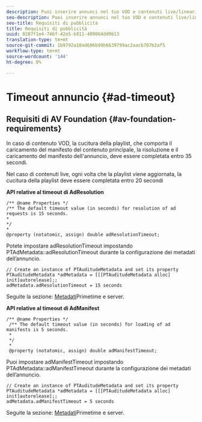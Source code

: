 ```yaml
---
description: Puoi inserire annunci nel tuo VOD e contenuti live/lineari utilizzando l'interfaccia  Adobe Primetime e decisionali.
seo-description: Puoi inserire annunci nel tuo VOD e contenuti live/lineari utilizzando l'interfaccia  Adobe Primetime e decisionali.
seo-title: Requisiti di pubblicità
title: Requisiti di pubblicità
uuid: 0287f1e4-746f-42e5-b811-409064dd9b13
translation-type: tm+mt
source-git-commit: 1b9792a10ad606b99b6639799ac2aacb707b2af5
workflow-type: tm+mt
source-wordcount: '144'
ht-degree: 0%

---
```



# Timeout annuncio {#ad-timeout}

## Requisiti di AV Foundation {#av-foundation-requirements}

In caso di contenuto VOD, la cucitura della playlist, che comporta il caricamento del manifesto del contenuto principale, la risoluzione e il caricamento del manifesto dell&#39;annuncio, deve essere completata entro 35 secondi.

Nel caso di contenuti live, ogni volta che la playlist viene aggiornata, la cucitura della playlist deve essere completata entro 20 secondi

**API relative al timeout di AdResolution**

```
/** @name Properties */
/** The default timeout value (in seconds) for resolution of ad requests is 15 seconds.
*
*/
*
@property (notatomic, assign) double adResolutionTimeout;
```

Potete impostare adResolutionTimeout impostando PTAdMetadata::adResolutionTimeout durante la configurazione dei metadati dell’annuncio.

```
// Create an instance of PTAuditudeMetadata and set its property
PTAuditudeMetadata *adMetadata = [[[PTAuditudeMetadata alloc] init]autorelease];;
adMetadata.adResolutionTimeout = 15 seconds
```

Seguite la sezione: [Metadati](../..//tvsdk-3x-ios-prog/ios-3x-advertising/ios-3x-primetime-ad-serving-metadata/ios-3x-primetime-ad-serving-metadata.md)Primetime e server.

**API relative al timeout di AdManifest**

```
/** @name Properties */
 /** The default timeout value (in seconds) for loading of ad manifests is 5 seconds.
 *
 */
 *
 @property (notatomic, assign) double adManifestTimeout; 
```

Puoi impostare adManifestTimeout impostando PTAdMetadata::adManifestTimeout durante la configurazione dei metadati dell’annuncio.


```
// Create an instance of PTAuditudeMetadata and set its property
PTAuditudeMetadata *adMetadata = [[[PTAuditudeMetadata alloc] init]autorelease];;
adMetadata.adManifestTimeout = 5 seconds
```

Seguite la sezione: [Metadati](../..//tvsdk-3x-ios-prog/ios-3x-advertising/ios-3x-primetime-ad-serving-metadata/ios-3x-primetime-ad-serving-metadata.md)Primetime e server.
